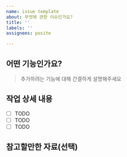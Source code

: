 ```yaml
---
name: issue template
about: 무엇에 관한 이슈인가요?
title: ''
labels: ''
assignees: posite

---
```


## 어떤 기능인가요?

> 추가하려는 기능에 대해 간결하게 설명해주세요

## 작업 상세 내용

- [ ] TODO
- [ ] TODO
- [ ] TODO

## 참고할만한 자료(선택)
